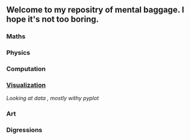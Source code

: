## Welcome to my repositry of mental baggage. I hope it's not too boring.

### Maths
### Physics
### Computation
### [Visualization](https://github.com/jacwacha/MyNotes/edit/master/Visualization/Readme.md)
*Looking at data , mostly withy pyplot*
### Art 
### Digressions
